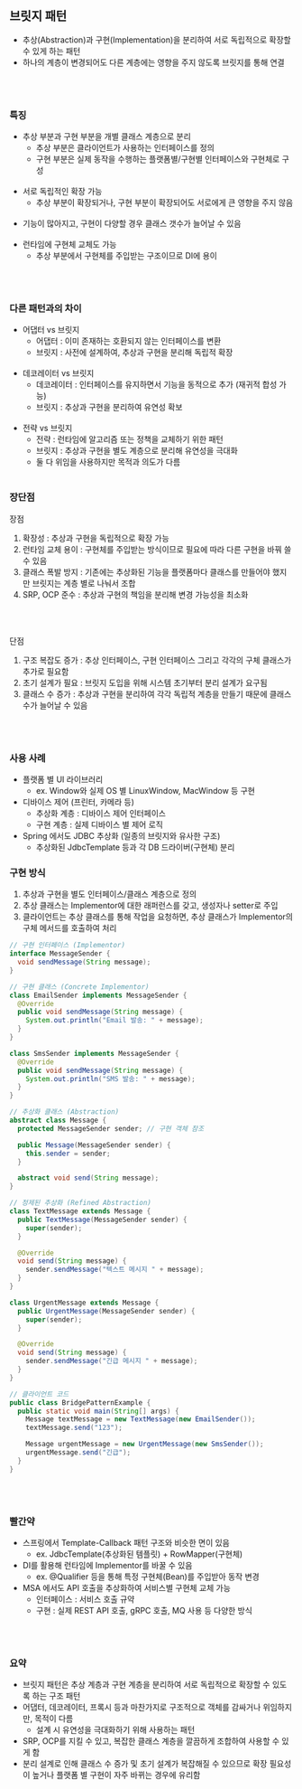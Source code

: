 ## 브릿지 패턴
- 추상(Abstraction)과 구현(Implementation)을 분리하여 서로 독립적으로 확장할 수 있게 하는 패턴
- 하나의 계층이 변경되어도 다른 계층에는 영향을 주지 않도록 브릿지를 통해 연결

</br></br>

### 특징
- 추상 부분과 구현 부분을 개별 클래스 계층으로 분리
  - 추상 부분은 클라이언트가 사용하는 인터페이스를 정의
  - 구현 부분은 실제 동작을 수행하는 플랫폼별/구현별 인터페이스와 구현체로 구성
    </br></br>
- 서로 독립적인 확장 가능
  - 추상 부분이 확장되거나, 구현 부분이 확장되어도 서로에게 큰 영향을 주지 않음
    </br></br>
- 기능이 많아지고, 구현이 다양할 경우 클래스 갯수가 늘어날 수 있음
  </br></br>
- 런타임에 구현체 교체도 가능
  - 추상 부분에서 구현체를 주입받는 구조이므로 DI에 용이

</br></br>

### 다른 패턴과의 차이
- 어댑터 vs 브릿지
  - 어댑터 : 이미 존재하는 호환되지 않는 인터페이스를 변환
  - 브릿지 : 사전에 설계하여, 추상과 구현을 분리해 독립적 확장  </br></br>
- 데코레이터 vs 브릿지
  - 데코레이터 : 인터페이스를 유지하면서 기능을 동적으로 추가 (재귀적 합성 가능)
  - 브릿지 : 추상과 구현을 분리하여 유연성 확보
    </br></br>
- 전략 vs 브릿지
  - 전략 : 런타임에 알고리즘 또는 정책을 교체하기 위한 패턴
  - 브릿지 : 추상과 구현을 별도 계층으로 분리해 유연성을 극대화
  - 둘 다 위임을 사용하지만 목적과 의도가 다름    </br></br>

### 장단점
장점
1. 확장성 : 추상과 구현을 독립적으로 확장 가능
2. 런타임 교체 용이 : 구현체를 주입받는 방식이므로 필요에 따라 다른 구현을 바꿔 쓸 수 있음
3. 클래스 폭발 방지 : 기존에는 추상화된 기능을 플랫폼마다 클래스를 만들어야 했지만 브릿지는 계층 별로 나눠서 조합
4. SRP, OCP 준수 : 추상과 구현의 책임을 분리해 변경 가능성을 최소화

</br></br>

단점
1. 구조 복잡도 증가 : 추상 인터페이스, 구현 인터페이스 그리고 각각의 구체 클래스가 추가로 필요함
2. 초기 설계가 필요 : 브릿지 도입을 위해 시스템 초기부터 분리 설계가 요구됨
3. 클래스 수 증가 : 추상과 구현을 분리하여 각각 독립적 계층을 만들기 때문에 클래스 수가 늘어날 수 있음


</br></br>

### 사용 사례
- 플랫폼 별 UI 라이브러리
  - ex. Window와 실제 OS 별   LinuxWindow, MacWindow 등 구현
- 디바이스 제어 (프린터, 카메라 등)
  - 추상화 계층 : 디바이스 제어 인터페이스
  - 구현 계층 : 실제 디바이스 별 제어 로직
- Spring 에서도 JDBC 추상화 (일종의 브릿지와 유사한 구조)
  - 추상화된 JdbcTemplate 등과 각 DB 드라이버(구현체) 분리

### 구현 방식
1. 추상과 구현을 별도 인터페이스/클래스 계층으로 정의
2. 추상 클래스는 Implementor에 대한 래퍼런스를 갖고, 생성자나 setter로 주입
3. 클라이언트는 추상 클래스를 통해 작업을 요청하면, 추상 클래스가 Implementor의 구체 메서드를 호출하여 처리
```java
// 구현 인터페이스 (Implementor)
interface MessageSender {
  void sendMessage(String message);
}

// 구현 클래스 (Concrete Implementor)
class EmailSender implements MessageSender {
  @Override
  public void sendMessage(String message) {
    System.out.println("Email 발송: " + message);
  }
}

class SmsSender implements MessageSender {
  @Override
  public void sendMessage(String message) {
    System.out.println("SMS 발송: " + message);
  }
}

// 추상화 클래스 (Abstraction)
abstract class Message {
  protected MessageSender sender; // 구현 객체 참조

  public Message(MessageSender sender) {
    this.sender = sender;
  }

  abstract void send(String message);
}

// 정제된 추상화 (Refined Abstraction)
class TextMessage extends Message {
  public TextMessage(MessageSender sender) {
    super(sender);
  }

  @Override
  void send(String message) {
    sender.sendMessage("텍스트 메시지 " + message);
  }
}

class UrgentMessage extends Message {
  public UrgentMessage(MessageSender sender) {
    super(sender);
  }

  @Override
  void send(String message) {
    sender.sendMessage("긴급 메시지 " + message);
  }
}

// 클라이언트 코드
public class BridgePatternExample {
  public static void main(String[] args) {
    Message textMessage = new TextMessage(new EmailSender());
    textMessage.send("123");

    Message urgentMessage = new UrgentMessage(new SmsSender());
    urgentMessage.send("긴급");
  }
}

```

</br></br>

### 빨간약
- 스프링에서 Template-Callback 패턴 구조와 비슷한 면이 있음
  - ex. JdbcTemplate(추상화된 템플릿) + RowMapper(구현체)
- DI를 활용해 런타임에 Implementor를 바꿀 수 있음
  - ex. @Qualifier 등을 통해 특정 구현체(Bean)를 주입받아 동작 변경
- MSA 에서도 API 호출을 추상화하여 서비스별 구현체 교체 가능
  - 인터페이스 : 서비스 호출 규약
  - 구현 : 실제 REST API 호출, gRPC 호출, MQ 사용 등 다양한 방식

</br></br>

### 요약
- 브릿지 패턴은 추상 계층과 구현 계층을 분리하여 서로 독립적으로 확장할 수 있도록 하는 구조 패턴
- 어댑터, 데코레이터, 프록시 등과 마찬가지로 구조적으로 객체를 감싸거나 위임하지만, 목적이 다름
  - 설계 시 유연성을 극대화하기 위해 사용하는 패턴
- SRP, OCP를 지킬 수 있고, 복잡한 클래스 계층을 깔끔하게 조합하여 사용할 수 있게 함
- 분리 설계로 인해 클래스 수 증가 및 초기 설계가 복잡해질 수 있으므로 확장 필요성이 높거나 플랫폼 별 구현이 자주 바뀌는 경우에 유리함

</br></br>